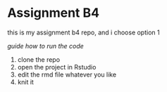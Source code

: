 # Assignment B4

this is my assignment b4 repo, and i choose option 1

*guide how to run the code*

1.  clone the repo
2.   open the project in Rstudio
3.   edit the rmd file whatever you like
4.  knit it
